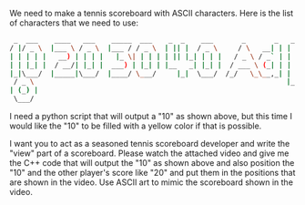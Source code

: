 We need to make a tennis scoreboard with ASCII characters.  Here is the list of characters that we need to use:
```bash
 _  ___    ____   ___    _____  ___    _  _    ___       _       _   _ 
/ |/ _ \  |___ \ / _ \  |___ / / _ \  | || |  / _ \     / \   __| | | |
| | | | |   __) | | | |   |_ \| | | | | || |_| | | |   / _ \ / _` | | |
| | |_| |  / __/| |_| |  ___) | |_| | |__   _| |_| |  / ___ \ (_| | | |
|_|\___/  |_____|\___/  |____/ \___/     |_|  \___/  /_/   \_\__,_| | |
 / _ \                                                              |_|
| (_) |                                                                
 \___/

 ```

 I need a python script that will output a "10" as shown above, but this time I would like the "10" to be filled with a yellow color if that is possible.

 I want you to act as a seasoned tennis scoreboard developer and write the "view" part of a scoreboard.
 Please watch the attached video and give me the C++ code that will output the "10" as shown above and also position the "10" and the other player's score like "20" and put them in the positions that are shown in the video.  Use ASCII art to mimic the scoreboard shown in the video.